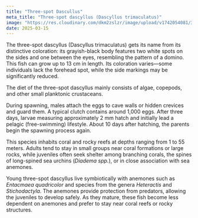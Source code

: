 ```yaml
---
title: "Three-spot Dascullus"
meta_title: "Three-spot dascyllus (Dascyllus trimaculatus)"
image: "https://res.cloudinary.com/dkm2zslzr/image/upload/v1742054081/3_Three-spot_Dascullus_w3jd49.png"
date: 2025-03-15
---
```


The three-spot dascyllus (Dascyllus trimaculatus) gets its name from its distinctive coloration: its grayish-black body features two white spots on the sides and one between the eyes, resembling the pattern of a domino. This fish can grow up to 13 cm in length. Its coloration varies—some individuals lack the forehead spot, while the side markings may be significantly reduced.

The diet of the three-spot dascyllus mainly consists of algae, copepods, and other small planktonic crustaceans.

During spawning, males attach the eggs to cave walls or hidden crevices and guard them. A typical clutch contains around 1,000 eggs. After three days, larvae measuring approximately 2 mm hatch and initially lead a pelagic (free-swimming) lifestyle. About 10 days after hatching, the parents begin the spawning process again.

This species inhabits coral and rocky reefs at depths ranging from 1 to 55 meters. Adults tend to stay in small groups near coral formations or large rocks, while juveniles often seek shelter among branching corals, the spines of long-spined sea urchins (*Diadema spp.*), or in close association with sea anemones.

Young three-spot dascyllus live symbiotically with anemones such as *Entacmaea quadricolor* and species from the genera *Heteractis* and *Stichodactyla*. The anemones provide protection from predators, allowing the juveniles to develop safely. As they mature, these fish become less dependent on anemones and prefer to stay near coral reefs or rocky structures.
